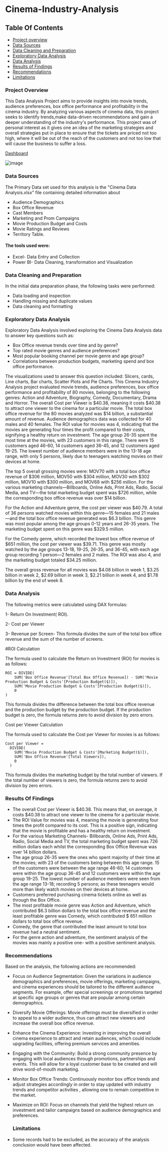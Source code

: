 # Cinema-Industry-Analysis
## Table Of Contents
- [Project overview](#project-overview)
- [Data Sources](#data-sources)
- [Data Cleaning and Preparation](#data-cleaning-and-preparation)
- [Exploratory Data Analysis](#exploratory-data-analysis)
- [Data Analysis](#data-analysis)
- [Results of Findings](#results-of-findings)
- [Recommendations](#recommendations)
- [Limitations](limitations)

### Project Overview
This Data Analysis Project aims to provide insights into  movie trends, audience preferences, box office performance and profitability in the cinema industry. By analyzing various aspects of cinema data, this project seeks to identify trends,make data-driven recommendations and gain a deeper understanding of the industry's performance. This project was of personal interest as it gives one an idea of the marketing strategies and overall strategies put in place to ensure that the tickets are priced not too high, where it will be out of the reach of the customers and not too low that will cause the business to suffer a loss.
  
  [Dashboard](Cinemadashboard.png)
  
  ![image](https://github.com/ChrisAnn609/Cinema-Industry-Analysis/assets/173093556/52fbe4cf-389f-4a9a-8248-1c7d573c8873)

 

  ### Data Sources
  The Primary Data set used for this analysis is the "Cinema Data Analysis.xlsx" file containing detailed information about
  - Audience Demographics
  - Box Office Revenue
  - Cast Members
  - Marketing and Prom Campaigns
  - Movie Production Budget and Costs
  - Movie Ratings and Reviews
  - Territory Table.
    
#### The tools used were:
- Excel- Data Entry and Collection
- Power BI- Data Cleaning, transformation and Visualization

### Data Cleaning and Preparation
In the initial data preparation phase, the following tasks were performed:
- Data loading and inspection
- Handling missing and duplicate values
- Data cleaning and formatting

### Exploratory Data Analysis
Exploratory Data Analysis involved exploring the Cinema Data Analysis data to answer key questions such as:
- Box Office revenue trends over time and by genre?
- Top rated movie genres and audience preferences?
- Most popular booking channel per movie genre and age group?
- Correlations between production budgets, marketing spend and box office performance.
    
The visualizations used to answer this question included: Slicers, cards, Line charts, Bar charts, Scatter Plots and Pie Charts.
This Cinema Industry Analysis project evaluated movie trends, audience preferences, box office performance and profitability of 80 movies, belonging to the following genres: Action and Adventure, Biography, Comedy, Documentary, Drama and Horror. The overall Cost per Viewer is $40.38, meaning it costs $40.38 to attract one viewer to the cinema for a particular movie. The total box office revenue for the 80 movies analyzed was $14 billion, a substantial amount of revenue. Audience demographics data was collected for 40 males and 40 females. The ROI value for movies was 4, indicating that the movies are generating four times the profit compared to their costs, signifying a healthy return on investment. The age group 26-35 spent the most time at the movies, with 23 customers in this range. There were 15 customers aged 46-60, 14 customers aged 36-45, and 12 customers aged 19-25. The lowest number of audience members were in the 13-18 age range, with only 5 persons, likely due to teenagers watching movies on their devices at home.

The top 5 overall grossing movies were: MOV70 with a total box office revenue of $306 million, MOV50 with $304 million, MOV30 with $302 million, MOV10 with $300 million, and MOV68 with $256 million. For the various marketing channels—Billboards, Online Ads, Print Ads, Radio, Social Media, and TV—the total marketing budget spent was $726 million, while the corresponding box office revenue was over $14 billion.

For the Action and Adventure genre, the cost per viewer was $40.79. A total of 36 persons watched movies within this genre—15 females and 21 males—and the total box office revenue generated was $6.3 billion. This genre was most popular among the age groups 0-12 years and 26-35 years. The marketing budget spent on this genre was $329.5 million.

For the Comedy genre, which recorded the lowest box office revenue of $651 million, the cost per viewer was $39.71. This genre was mostly watched by the age groups 13-18, 19-25, 26-35, and 36-45, with each age group recording 1 person—2 females and 2 males. The ROI was also 4, and the marketing budget totaled $34.25 million.

The overall gross revenue for all movies was $4.08 billion in week 1, $3.25 billion in week 2, $2.69 billion in week 3, $2.21 billion in week 4, and $1.78 billion by the end of week 8.
 
### Data Analysis
The following metrics were calculated using DAX formulas:
  
  1- Return On Investment( ROI).
  
  2- Cost per Viewer
  
  3- Revenue per Screen- This formula divides the sum of the total box office revenue and the sum of the number of screens.
  
  #ROI Calculation

The formula used to calculate the Return on Investment (ROI) for movies is as follows:

```
ROI = DIVIDE(
    SUM('Box Office Revenue'[Total Box Office Revenue]) - SUM('Movie Production Budget & Costs'[Production Budget($)]), 
    SUM('Movie Production Budget & Costs'[Production Budget($)]),
    0
)

```
This formula divides the difference between the total box office revenue and the production budget by the production budget. If the production budget is zero, the formula returns zero to avoid division by zero errors.

Cost per Viewer Calculation

The formula used to calculate the Cost per Viewer for movies is as follows:

```
Cost per Viewer = 
  DIVIDE(
    SUM('Movie Production Budget & Costs'[Marketing Budget($)]),
    SUM('Box Office Revenue'[Total Viewers]),
    0
  )
```
This formula divides the marketing budget by the total number of viewers. If the total number of viewers is zero, the formula returns zero to avoid division by zero errors.

### Results Of Findings

- The overall Cost per Viewer is $40.38. This means that, on average, it costs $40.38 to attract one viewer to the cinema for a particular movie.
- The ROI Value for movies was 4, meaning the movie is generating four times the profit compared to its cost. This is a positive sign, indicating that the movie is profitable and has a healthy return on investment.
- For the various Marketing Channels- Billboards, Online Ads, Print Ads, Radio, Social Media and TV, the total marketing budget spent was 726 million dollars each whilst the corresponding Box Office Revenue was over 14 billion dollars.
- The age group 26-35 were the ones who spent majority of their time at the movies; with 23 of the customers being between this age range. 15 of the customers were between the age range 46-60; 14 customers were within the age group 36-45 and 12 customers were within the age group 19-25. The lowest number of audience members were seen from the age range 13-18; recording 5 persons; as these teenagers would more than likely watch movies on their devices at home.
- Customers preferred purchasing cinema tickets online as well as through the Box Office.
- The most profitable movie genre was Action and Adventure, which contributed $6.3 billion dollars to the total box office revenue and the least profitable genre was Comedy, which contributed $ 651 million dollars to total box office revenue.
- Comedy, the genre that contributed the least amount to total box revenue had a neutral sentiment.
- For the genre action and adventure, the sentiment analysis of the movies was mainly a positive one- with a positive sentiment analysis.


### Recommendations
Based on the analysis, the following actions are recommended:
- Focus on Audience Segmentation: Given the variations in audience demographics and preferences, movie offerings, marketing campaigns, and cinema experiences should be tailored to the different audience segments. For example, offer special screenings or promotions targeted at specific age groups or genres that are popular among certain demographics.
- Diversify Movie Offerings: Movie offerings must be diversified in order to appeal to a wider audience, thus can attract new viewers and increase the overall box office revenue.
- Enhance the Cinema Experience: Investing in improving the overall cinema experience to attract and retain audiences, which could include upgrading facilities, offering premium services and amenities.
- Engaging with the Community: Build a strong community presence by engaging with local audiences through promotions, partnerships and events. This will allow for a loyal customer base 
 to be created and will drive word-of-mouth marketing.
- Monitor Box Office Trends: Continuously monitor box office trends and adjust strategies accordingly in order to stay updated with industry trends and competitor activities , allowing one to remain competitive in the market.
- Maximize on ROI: Focus on channels that yield the highest return on investment and tailor campaigns based on audience demographics and preferences.

  ### Limitations
- Some records had to be excluded, as the accuracy of the analysis conclusion would have been affected.









    
 
